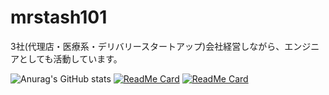 # mrstash101
3社(代理店・医療系・デリバリースタートアップ)会社経営しながら、エンジニアとしても活動しています。

![Anurag's GitHub stats](https://github-readme-stats.vercel.app/api?username=mrstash101&count_private=true)
[![ReadMe Card](https://github-readme-stats.vercel.app/api/pin/?username=mrstash101&repo=UniTEA)](https://github.com/uzimaru0000/UniTEA)
[![ReadMe Card](https://github-readme-stats.vercel.app/api/pin/?username=mrstash101&repo=Veauty)](https://github.com/uzimaru0000/Veauty)
